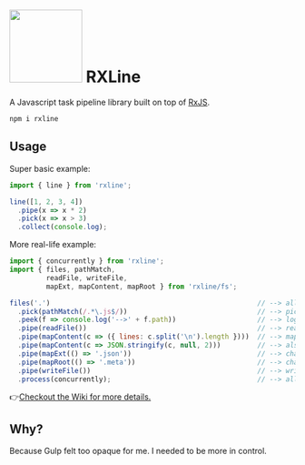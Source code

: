 # <img src="https://raw.githubusercontent.com/loreanvictor/rxline/master/logo-cropped.svg?sanitize=true" width="128px"/> RXLine

A Javascript task pipeline library built on top of [RxJS](https://github.com/ReactiveX/rxjs).

```
npm i rxline
```


## Usage

Super basic example:

```javascript
import { line } from 'rxline';

line([1, 2, 3, 4])
  .pipe(x => x * 2)
  .pick(x => x > 3)
  .collect(console.log);
```

More real-life example:

```javascript
import { concurrently } from 'rxline';
import { files, pathMatch, 
         readFile, writeFile, 
         mapExt, mapContent, mapRoot } from 'rxline/fs';

files('.')                                                   // --> all files in current directory (and sub-directories)
  .pick(pathMatch(/.*\.js$/))                                // --> pick javascript files
  .peek(f => console.log('-->' + f.path))                    // --> log each file path
  .pipe(readFile())                                          // --> read contents of the file
  .pipe(mapContent(c => ({ lines: c.split('\n').length })))  // --> map its content to an object with number of lines in it
  .pipe(mapContent(c => JSON.stringify(c, null, 2)))         // --> also stringify the json object
  .pipe(mapExt(() => '.json'))                               // --> change extension to `.json`
  .pipe(mapRoot(() => '.meta'))                              // --> change root directory to `.meta`
  .pipe(writeFile())                                         // --> write the files
  .process(concurrently);                                    // --> all in parallel.
```

👉[Checkout the Wiki for more details.](https://github.com/loreanvictor/rxline/wiki)

## Why?

Because Gulp felt too opaque for me. I needed to be more in control.

